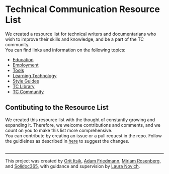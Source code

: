 # Technical Communication Resource List 
We created a resource list for technical writers and documentarians who wish to improve their skills and knowledge, and be a part of the TC community.
<br>
You can find links and information on the following topics:
- [Education](https://github.com/Laura-Novich-OBW/resource-list/blob/main/learning-technology.md)
- [Employment](https://github.com/Laura-Novich-OBW/resource-list/blob/main/TC%20Employment.md)
- [Tools](https://github.com/Laura-Novich-OBW/resource-list/blob/main/Documentation%20Tools.md)
- [Learning Technology](https://github.com/Laura-Novich-OBW/resource-list/blob/main/learning-technology.md)
- [Style Guides](https://github.com/Laura-Novich-OBW/resource-list/blob/main/Documentation-Guides.md)
- [TC Library](https://github.com/Laura-Novich-OBW/resource-list/blob/main/TC-library.md)
- [TC Community](https://github.com/Laura-Novich-OBW/resource-list/blob/main/Community-Resources.md)


## Contibuting to the Resource List
We created this resource list with the thought of constantly growing and expanding it. Therefore, we welcome contributions and comments, and we count on you to make this list more comprehensive. 
<br>
You can contribute by creating an issue or a pull request in the repo. Follow the guidleines as described in [here](https://docs.github.com/en/pull-requests/collaborating-with-pull-requests/working-with-forks) to suggest the changes.  
<br>
___

This project was created by [Orit Itsik](https://github.com/OritItsik), [Adam Friedmann](https://github.com/aafriedmann), [Miriam Rosenberg](https://github.com/miriam1986), and [Solidoc365](https://github.com/solidoc365), with guidance and supervision by [Laura Novich](https://github.com/Laura-Novich-OBW).
